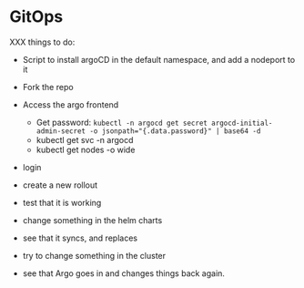 # GitOps

XXX things to do:

- Script to install argoCD in the default namespace, and add a nodeport to it

- Fork the repo
- Access the argo frontend
    - Get password: `kubectl -n argocd get secret argocd-initial-admin-secret -o jsonpath="{.data.password}" | base64 -d`
    - kubectl get svc -n argocd
    - kubectl get nodes -o wide
- login
- create a new rollout
- test that it is working
- change something in the helm charts
- see that it syncs, and replaces
- try to change something in the cluster
- see that Argo goes in and changes things back again.
